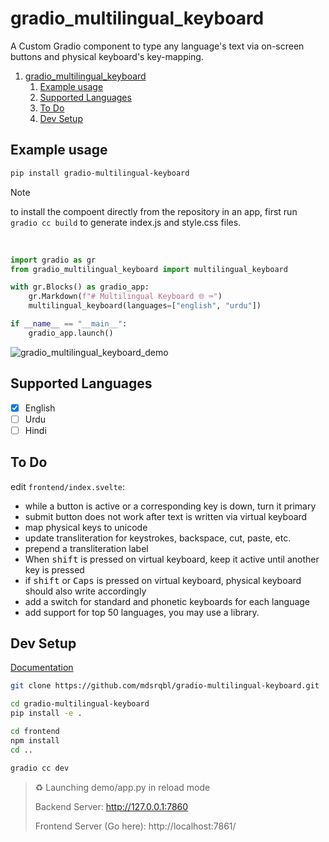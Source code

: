 
# gradio_multilingual_keyboard

A Custom Gradio component to type any language's text via on-screen buttons and physical keyboard's key-mapping.

1. [gradio\_multilingual\_keyboard](#gradio_multilingual_keyboard)
   1. [Example usage](#example-usage)
   2. [Supported Languages](#supported-languages)
   3. [To Do](#to-do)
   4. [Dev Setup](#dev-setup)

## Example usage

```bash
pip install gradio-multilingual-keyboard
```

> [!Note]
> to install the compoent directly from the repository in an app, first run `gradio cc build` to generate index.js and style.css files.

<br>

```python
import gradio as gr
from gradio_multilingual_keyboard import multilingual_keyboard

with gr.Blocks() as gradio_app:
    gr.Markdown(f"# Multilingual Keyboard 🌐 ⌨")
    multilingual_keyboard(languages=["english", "urdu"])

if __name__ == "__main__":
    gradio_app.launch()
```

![gradio_multilingual_keyboard_demo](https://github.com/user-attachments/assets/043c1d2c-0262-4620-8b15-5a1ae7090f77)

## Supported Languages

- [x] English
- [ ] Urdu
- [ ] Hindi

## To Do

edit `frontend/index.svelte`:
- while a button is active or a corresponding key is down, turn it primary
- submit button does not work after text is written via virtual keyboard
- map physical keys to unicode
- update transliteration for keystrokes, backspace, cut, paste, etc.
- prepend a transliteration label
- When <kbd>shift</kbd> is pressed on virtual keyboard, keep it active until another key is pressed
- if <kbd>shift</kbd> or <kbd>Caps</kbd> is pressed on virtual keyboard, physical keyboard should also write accordingly
- add a switch for standard and phonetic keyboards for each language
- add support for top 50 languages, you may use a library.

## Dev Setup

[Documentation](https://www.gradio.app/guides/custom-components-in-five-minutes)

```bash
git clone https://github.com/mdsrqbl/gradio-multilingual-keyboard.git
```

```bash
cd gradio-multilingual-keyboard
pip install -e .
```

```bash
cd frontend
npm install
cd ..
```

```bash
gradio cc dev
```

> ♻ Launching demo/app.py in reload mode
>
> Backend Server:  http://127.0.0.1:7860
> 
> Frontend Server (Go here): http://localhost:7861/
